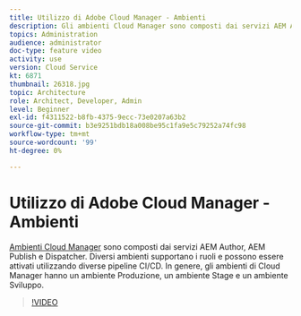 ```yaml
---
title: Utilizzo di Adobe Cloud Manager - Ambienti
description: Gli ambienti Cloud Manager sono composti dai servizi AEM Author, AEM Publish e Dispatcher. Diversi ambienti supportano i ruoli e possono essere attivati utilizzando diverse pipeline CI/CD. In genere, gli ambienti di Cloud Manager hanno un ambiente Produzione, un ambiente Stage e un ambiente Sviluppo.
topics: Administration
audience: administrator
doc-type: feature video
activity: use
version: Cloud Service
kt: 6871
thumbnail: 26318.jpg
topic: Architecture
role: Architect, Developer, Admin
level: Beginner
exl-id: f4311522-b8fb-4375-9ecc-73e0207a63b2
source-git-commit: b3e9251bdb18a008be95c1fa9e5c79252a74fc98
workflow-type: tm+mt
source-wordcount: '99'
ht-degree: 0%

---
```


# Utilizzo di Adobe Cloud Manager - Ambienti

[Ambienti Cloud Manager](https://experienceleague.adobe.com/docs/experience-manager-cloud-manager/using/how-to-use/manage-your-environment.html) sono composti dai servizi AEM Author, AEM Publish e Dispatcher. Diversi ambienti supportano i ruoli e possono essere attivati utilizzando diverse pipeline CI/CD. In genere, gli ambienti di Cloud Manager hanno un ambiente Produzione, un ambiente Stage e un ambiente Sviluppo.

>[!VIDEO](https://video.tv.adobe.com/v/26318?quality=12&learn=on)
